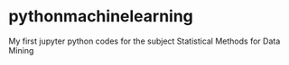 # pythonmachinelearning
My first jupyter python codes for the subject Statistical Methods for Data Mining
